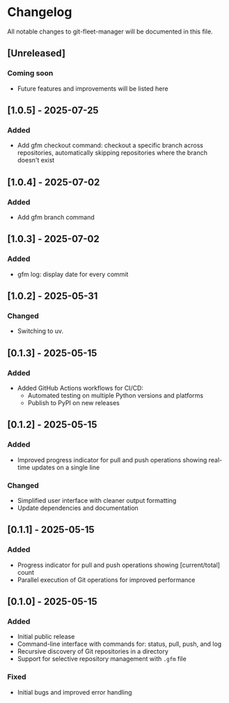 # Changelog

All notable changes to git-fleet-manager will be documented in this file.

## [Unreleased]

### Coming soon
- Future features and improvements will be listed here

## [1.0.5] - 2025-07-25

### Added
- Add gfm checkout command: checkout a specific branch across repositories, automatically skipping repositories where the branch doesn't exist


## [1.0.4] - 2025-07-02

### Added
- Add gfm branch command

## [1.0.3] - 2025-07-02

### Added
- gfm log: display date for every commit

## [1.0.2] - 2025-05-31

### Changed
- Switching to uv.

## [0.1.3] - 2025-05-15

### Added
- Added GitHub Actions workflows for CI/CD:
  - Automated testing on multiple Python versions and platforms
  - Publish to PyPI on new releases

## [0.1.2] - 2025-05-15

### Added
- Improved progress indicator for pull and push operations showing real-time updates on a single line

### Changed
- Simplified user interface with cleaner output formatting
- Update dependencies and documentation

## [0.1.1] - 2025-05-15

### Added
- Progress indicator for pull and push operations showing [current/total] count
- Parallel execution of Git operations for improved performance

## [0.1.0] - 2025-05-15

### Added
- Initial public release
- Command-line interface with commands for: status, pull, push, and log
- Recursive discovery of Git repositories in a directory
- Support for selective repository management with `.gfm` file

### Fixed
- Initial bugs and improved error handling
